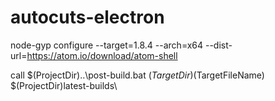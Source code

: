 # autocuts-electron

node-gyp configure --target=1.8.4 --arch=x64 --dist-url=https://atom.io/download/atom-shell

call $(ProjectDir)..\post-build.bat $(TargetDir)$(TargetFileName) $(ProjectDir)latest-builds\

